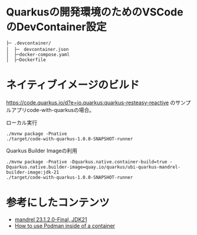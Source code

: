 # Quarkusの開発環境のためのVSCodeのDevContainer設定

```
├─ .devcontainer/
│  ├─　devcontainer.json
│  ├─docker-compose.yaml
│  ├─Dockerfile
```

# ネイティブイメージのビルド

https://code.quarkus.io/d?e=io.quarkus:quarkus-resteasy-reactive のサンプルアプリcode-with-quarkusの場合。

ローカル実行
```
./mvnw package -Pnative
./target/code-with-quarkus-1.0.0-SNAPSHOT-runner
```

Quarkus Builder Imageの利用
```
./mvnw package -Pnative -Dquarkus.native.container-build=true -Dquarkus.native.builder-image=quay.io/quarkus/ubi-quarkus-mandrel-builder-image:jdk-21
./target/code-with-quarkus-1.0.0-SNAPSHOT-runner
```



# 参考にしたコンテンツ
* [mandrel 23.1.2.0-Final, JDK21](https://github.com/graalvm/mandrel/releases/tag/mandrel-23.1.2.0-Final)
* [How to use Podman inside of a container](https://www.redhat.com/sysadmin/podman-inside-container)